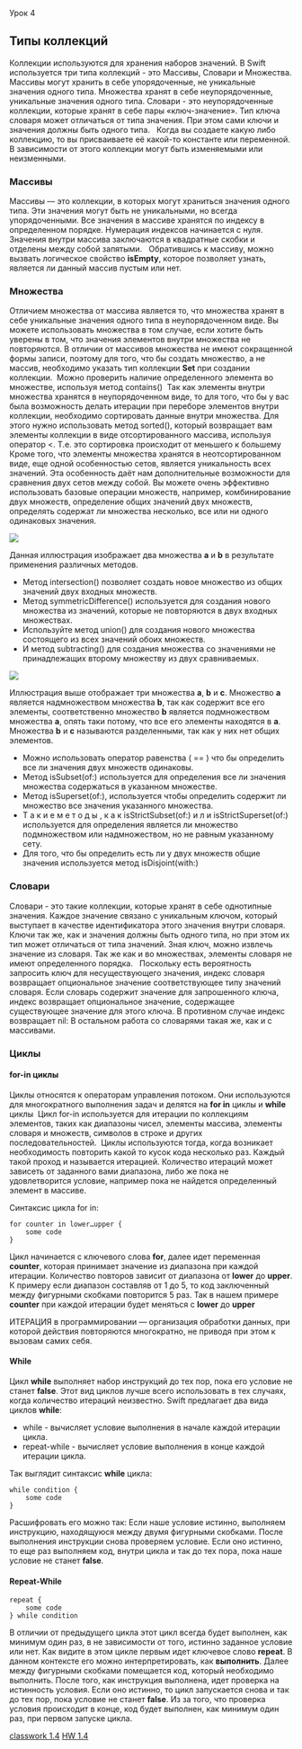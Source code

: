 Урок 4
## Типы коллекций 

Коллекции используются для хранения наборов значений. В Swift используется три типа коллекций - это Массивы, Словари и Множества. Массивы могут хранить в себе упорядоченные, не уникальные значения одного типа. Множества хранят в себе неупорядоченные, уникальные значения одного типа. Словари - это неупорядоченные коллекции, которые хранят в себе пары «ключ-значение». Тип ключа словаря может отличаться от типа значения. При этом сами ключи и значения должны быть одного типа.  
Когда вы создаете какую либо коллекцию, то вы присваиваете её какой-то константе или переменной. В зависимости от этого коллекции могут быть изменяемыми или неизменными.  

### Массивы 

Массивы — это коллекции, в которых могут храниться значения одного типа. Эти значения могут быть не уникальными, но всегда упорядоченными. Все значения в массиве хранятся по индексу в определенном порядке. Нумерация индексов начинается с нуля.  
Значения внутри массива заключаются в квадратные скобки и отделены между собой запятыми.  
Обратившись к массиву, можно вызвать логическое свойство **isEmpty**, которое позволяет узнать, является ли данный массив пустым или нет. 

### Множества 

Отличием множества от массива является то, что множества хранят в себе уникальные значения одного типа в неупорядоченном виде. Вы можете использовать множества в том случае, если хотите быть уверены в том, что значения элементов внутри множества не повторяются. В отличии от массивов множества не имеют сокращенной формы записи, поэтому для того, что бы создать множество, а не массив, необходимо указать тип коллекции **Set** при создании коллекции. 
Можно проверить наличие определенного элемента во множестве, используя метод contains() 
Так как элементы внутри множества хранятся в неупорядоченном виде, то для того, что бы у вас была возможность делать итерации при переборе элементов внутри коллекции, необходимо сортировать данные внутри множества. Для этого нужно использовать метод sorted(), который возвращает вам элементы коллекции в виде отсортированного массива, используя оператор <. Т.е. это сортировка происходит от меньшего к большему  
Кроме того, что элементы множества хранятся в неотсортированном виде, еще одной особенностью сетов, является уникальность всех значений. Эта особенность даёт нам дополнительные возможности для сравнения двух сетов между собой. Вы можете очень эффективно использовать базовые операции множеств, например, комбинирование двух множеств, определение общих значений двух множеств, определять содержат ли множества несколько, все или ни одного одинаковых значения. 

![](file:////Users/vladimir/Library/Containers/com.kingsoft.wpsoffice.mac.global/Data/tmp/wps-vladimir/ksohtml//wps3.png)

Данная иллюстрация изображает два множества **a** и **b** в результате применения различных методов. 

- Метод intersection() позволяет создать новое множество из общих значений двух входных множеств. 
- Метод symmetricDifference() используется для создания нового множества из значений, которые не повторяются в двух входных множествах. 
- Используйте метод union() для создания нового множества состоящего из всех значений обоих множеств. 
- И метод subtracting() для создания множества со значениями не принадлежащих второму множеству из двух сравниваемых. 

![](file:////Users/vladimir/Library/Containers/com.kingsoft.wpsoffice.mac.global/Data/tmp/wps-vladimir/ksohtml//wps4.png)

Иллюстрация выше отображает три множества **a**, **b** и **c**. Множество **a** является надмножеством множества **b**, так как содержит все его элементы, соответственно множество **b** является подмножеством множества **a**, опять таки потому, что все его элементы находятся в **a**. Множества **b** и **c** называются разделенными, так как у них нет общих элементов. 

- Можно использовать оператор равенства ( == ) что бы определить все ли значения двух множеств одинаковы. 
- Метод isSubset(of:) используется для определения все ли значения множества содержаться в указанном множестве. 
- Метод isSuperset(of:), используется чтобы определить содержит ли множество все значения указанного множества. 
- Т а к и е м е т о д ы , к а к isStrictSubset(of:) и л и isStrictSuperset(of:) используется для определения является ли множество подмножеством или надмножеством, но не равным указанному сету. 
- Для того, что бы определить есть ли у двух множеств общие значения используется метод isDisjoint(with:) 

### Словари 

Словари - это такие коллекции, которые хранят в себе однотипные значения. Каждое значение связано с уникальным ключом, который выступает в качестве идентификатора этого значения внутри словаря. Ключи так же, как и значения должны быть одного типа, но при этом их тип может отличаться от типа значений. Зная ключ, можно извлечь значение из словаря. Так же как и во множествах, элементы словаря не имеют определенного порядка.  
Поскольку есть вероятность запросить ключ для несуществующего значения, индекс словаря возвращает опциональное значение соответствующее типу значений словаря. Если словарь содержит значение для запрошенного ключа, индекс возвращает опциональное значение, содержащее существующее значение для этого ключа. В противном случае индекс возвращает nil: В остальном работа со словарями такая же, как и с массивами. 

### Циклы 

#### for-in циклы 

Циклы относятся к операторам управления потоком. Они используются для многократного выполнения задач и делятся на **for in** циклы и **while** циклы 
Цикл for-in используется для итерации по коллекциям элементов, таких как диапазоны чисел, элементы массива, элементы словаря и множеств, символов в строке и других последовательностей. 
Циклы используются тогда, когда возникает необходимость повторить какой то кусок кода несколько раз. Каждый такой проход и называется итерацией. Количество итераций может зависеть от заданного вами диапазона, либо же пока не удовлетворится условие, например пока не найдется определенный элемент в массиве. 

Синтаксис цикла for in: 

```
for counter in lower…upper {
	some code 
} 
```

Цикл начинается с ключевого слова **for**, далее идет переменная **counter**, которая принимает значение из диапазона при каждой итерации. Количество повторов зависит от диапазона от **lower** до **upper**. К примеру если диапазон составляв от 1 до 5, то код заключенный между фигурными скобками повторится 5 раз. Так в нашем примере **counter** при каждой итерации будет меняться с **lower** до **upper**  

ИТЕРАЦИЯ в программировании — организация обработки данных, при которой действия повторяются многократно, не приводя при этом к вызовам самих себя.

#### While 

Цикл **while** выполняет набор инструкций до тех пор, пока его условие не станет **false**. Этот вид циклов лучше всего использовать в тех случаях, когда количество итераций неизвестно. Swift предлагает два вида циклов **while**:  

- while - вычисляет условие выполнения в начале каждой итерации цикла. 
- repeat-while - вычисляет условие выполнения в конце каждой итерации цикла. 

Так выглядит синтаксис **while** цикла: 

```
while condition {
	some code
}
```

Расшифровать его можно так: Если наше условие истинно, выполняем инструкцию, находящуюся между двумя фигурными скобками. После выполнения инструкции снова проверяем условие. Если оно истинно, то еще раз выполняем код, внутри цикла и так до тех пора, пока наше условие не станет **false**.  

#### Repeat-While 

```
repeat {     
	some code 
} while condition
```

В отличии от предыдущего цикла этот цикл всегда будет выполнен, как минимум один раз, в не зависимости от того, истинно заданное условие или нет. Как видите в этом цикле первым идет ключевое слово **repeat**. В данном контексте его можно интерпретировать, как **выполнить**. Далее между фигурными скобками помещается код, который необходимо выполнить. После того, как инструкция выполнена, идет проверка на истинность условия. Если оно истинно, то цикл запускается снова и так до тех пор, пока условие не станет **false**. Из за того, что проверка условия происходит в конце, код будет выполнен, как минимум один раз, при первом запуске цикла.

[classwork 1.4](../classroom%20work's/classwork%201.4.md)
[HW 1.4](../homework's/HW%201.4.md)